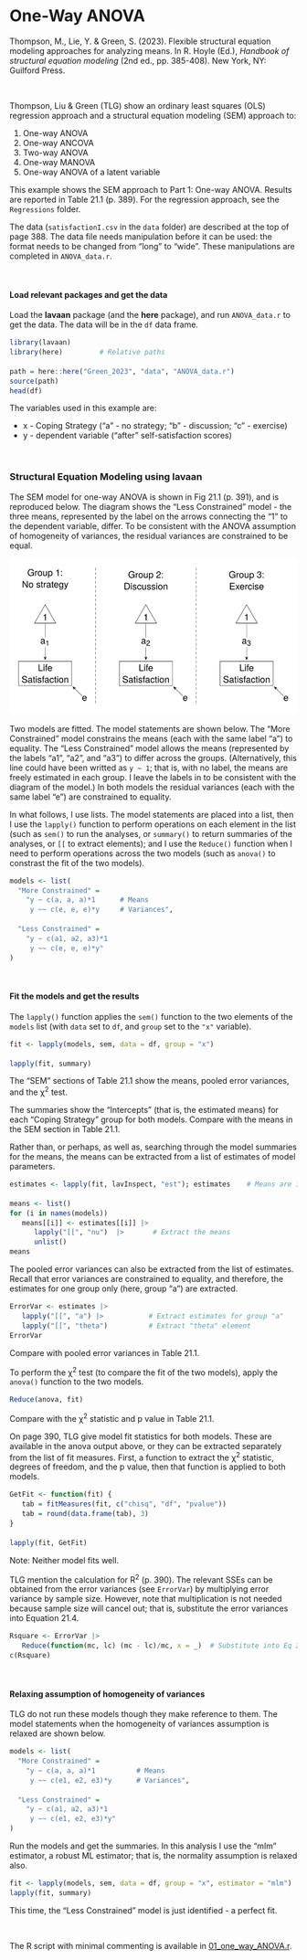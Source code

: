 # One-Way ANOVA


Thompson, M., Lie, Y. & Green, S. (2023). Flexible structural equation
modeling approaches for analyzing means. In R. Hoyle (Ed.), *Handbook of
structural equation modeling* (2nd ed., pp. 385-408). New York, NY:
Guilford Press.

<br />

Thompson, Liu & Green (TLG) show an ordinary least squares (OLS)
regression approach and a structural equation modeling (SEM) approach
to:

1.  One-way ANOVA
2.  One-way ANCOVA
3.  Two-way ANOVA
4.  One-way MANOVA
5.  One-way ANOVA of a latent variable

This example shows the SEM approach to Part 1: One-way ANOVA. Results
are reported in Table 21.1 (p. 389). For the regression approach, see
the `Regressions` folder.

The data (`satisfactionI.csv` in the `data` folder) are described at the
top of page 388. The data file needs manipulation before it can be used:
the format needs to be changed from “long” to “wide”. These
manipulations are completed in `ANOVA_data.r`.

<br />

#### Load relevant packages and get the data

Load the **lavaan** package (and the **here** package), and run
`ANOVA_data.r` to get the data. The data will be in the `df` data frame.

``` r
library(lavaan)
library(here)         # Relative paths

path = here::here("Green_2023", "data", "ANOVA_data.r")
source(path)
head(df)
```

The variables used in this example are:

- x - Coping Strategy (“a” - no strategy; “b” - discussion; “c” -
  exercise)
- y - dependent variable (“after” self-satisfaction scores)

<br />

### Structural Equation Modeling using **lavaan**

The SEM model for one-way ANOVA is shown in Fig 21.1 (p. 391), and is
reproduced below. The diagram shows the “Less Constrained” model - the
three means, represented by the label on the arrows connecting the “1”
to the dependent variable, differ. To be consistent with the ANOVA
assumption of homogeneity of variances, the residual variances are
constrained to be equal.

<img src="images/one_way_ANOVA.svg" data-fig-align="left" />

Two models are fitted. The model statements are shown below. The “More
Constrained” model constrains the means (each with the same label “a”)
to equality. The “Less Constrained” model allows the means (represented
by the labels “a1”, “a2”, and “a3”) to differ across the groups.
(Alternatively, this line could have been writted as `y ~ 1`; that is,
with no label, the means are freely estimated in each group. I leave the
labels in to be consistent with the diagram of the model.) In both
models the residual variances (each with the same label “e”) are
constrained to equality.

In what follows, I use lists. The model statements are placed into a
list, then I use the `lapply()` function to perform operations on each
element in the list (such as `sem()` to run the analyses, or `summary()`
to return summaries of the analyses, or `[[` to extract elements); and I
use the `Reduce()` function when I need to perform operations across the
two models (such as `anova()` to constrast the fit of the two models).

``` r
models <- list(
  "More Constrained" = 
    "y ~ c(a, a, a)*1      # Means
     y ~~ c(e, e, e)*y     # Variances",

  "Less Constrained" = 
    "y ~ c(a1, a2, a3)*1
     y ~~ c(e, e, e)*y"
)
```

<br />

#### Fit the models and get the results

The `lapply()` function applies the `sem()` function to the two elements
of the `models` list (with `data` set to `df`, and `group` set to the
`"x"` variable).

``` r
fit <- lapply(models, sem, data = df, group = "x")

lapply(fit, summary)
```

The “SEM” sections of Table 21.1 show the means, pooled error variances,
and the $\upchi$<sup>2</sup> test.

The summaries show the “Intercepts” (that is, the estimated means) for
each “Coping Strategy” group for both models. Compare with the means in
the SEM section in Table 21.1.

Rather than, or perhaps, as well as, searching through the model
summaries for the means, the means can be extracted from a list of
estimates of model parameters.

``` r
estimates <- lapply(fit, lavInspect, "est"); estimates    # Means are in element "nu"

means <- list()
for (i in names(models)) 
   means[[i]] <- estimates[[i]] |>
      lapply("[[", "nu")  |>       # Extract the means
      unlist()
means
```

The pooled error variances can also be extracted from the list of
estimates. Recall that error variances are constrained to equality, and
therefore, the estimates for one group only (here, group “a”) are
extracted.

``` r
ErrorVar <- estimates |>
   lapply("[[", "a") |>           # Extract estimates for group "a"
   lapply("[[", "theta")          # Extract "theta" element
ErrorVar
```

Compare with pooled error variances in Table 21.1.

To perform the $\upchi$<sup>2</sup> test (to compare the fit of the two
models), apply the `anova()` function to the two models.

``` r
Reduce(anova, fit)
```

Compare with the $\upchi$<sup>2</sup> statistic and p value in Table
21.1.

On page 390, TLG give model fit statistics for both models. These are
available in the anova output above, or they can be extracted separately
from the list of fit measures. First, a function to extract the
$\upchi$<sup>2</sup> statistic, degrees of freedom, and the p value,
then that function is applied to both models.

``` r
GetFit <- function(fit) {
   tab = fitMeasures(fit, c("chisq", "df", "pvalue"))
   tab = round(data.frame(tab), 3) 
}

lapply(fit, GetFit)
```

Note: Neither model fits well.

TLG mention the calculation for R<sup>2</sup> (p. 390). The relevant
SSEs can be obtained from the error variances (see `ErrorVar`) by
multiplying error variance by sample size. However, note that
multiplication is not needed because sample size will cancel out; that
is, substitute the error variances into Equation 21.4.

``` r
Rsquare <- ErrorVar |>
   Reduce(function(mc, lc) (mc - lc)/mc, x = _)  # Substitute into Eq 21.4  
c(Rsquare)
```

<br />

#### Relaxing assumption of homogeneity of variances

TLG do not run these models though they make reference to them. The
model statements when the homogeneity of variances assumption is relaxed
are shown below.

``` r
models <- list(
  "More Constrained" = 
    "y ~ c(a, a, a)*1          # Means
     y ~~ c(e1, e2, e3)*y      # Variances",

  "Less Constrained" = 
    "y ~ c(a1, a2, a3)*1
     y ~~ c(e1, e2, e3)*y"
)
```

Run the models and get the summaries. In this analysis I use the “mlm”
estimator, a robust ML estimator; that is, the normality assumption is
relaxed also.

``` r
fit <- lapply(models, sem, data = df, group = "x", estimator = "mlm")
lapply(fit, summary)
```

This time, the “Less Constrained” model is just identified - a perfect
fit.

<br />

The R script with minimal commenting is available in
[01_one_way_ANOVA.r](01_one_way_ANOVA.r).
